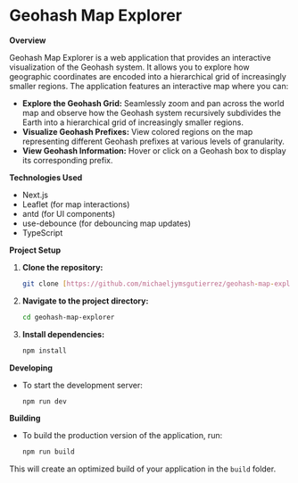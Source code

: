 # Geohash Map Explorer

**Overview**

Geohash Map Explorer is a web application that provides an interactive visualization of the Geohash system. It allows you to explore how geographic coordinates are encoded into a hierarchical grid of increasingly smaller regions. The application features an interactive map where you can:

- **Explore the Geohash Grid:** Seamlessly zoom and pan across the world map and observe how the Geohash system recursively subdivides the Earth into a hierarchical grid of increasingly smaller regions.
- **Visualize Geohash Prefixes:** View colored regions on the map representing different Geohash prefixes at various levels of granularity.
- **View Geohash Information:** Hover or click on a Geohash box to display its corresponding prefix.

**Technologies Used**

- Next.js
- Leaflet (for map interactions)
- antd (for UI components)
- use-debounce (for debouncing map updates)
- TypeScript

**Project Setup**

1.  **Clone the repository:**

    ```bash
    git clone [https://github.com/michaeljymsgutierrez/geohash-map-explorer.git](https://github.com/michaeljymsgutierrez/geohash-map-explorer.git)
    ```

2.  **Navigate to the project directory:**

    ```bash
    cd geohash-map-explorer
    ```

3.  **Install dependencies:**

    ```bash
    npm install
    ```

**Developing**

- To start the development server:

    ```bash
    npm run dev
    ```

**Building**

- To build the production version of the application, run:

    ```bash
    npm run build
    ```

This will create an optimized build of your application in the `build` folder.
